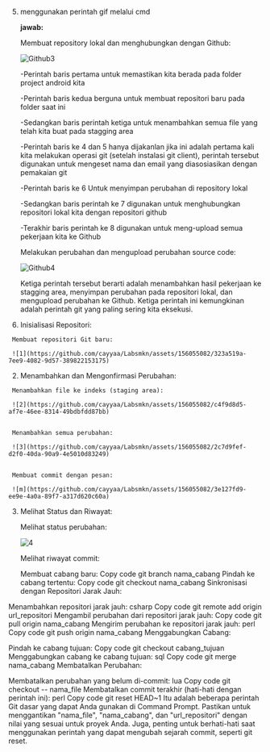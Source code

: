 5.  menggunakan perintah gif melalui cmd
   
    **jawab:**
    
     Membuat repository lokal dan menghubungkan dengan Github:
     
    ![Github3](https://github.com/cayyaa/labsmkn/assets/156055082/a571ce93-fe18-40ce-9e68-0abbae229bd7)

    -Perintah baris pertama untuk memastikan kita berada pada folder project android kita
    
    -Perintah baris kedua berguna untuk membuat repositori baru pada folder saat ini
    
    -Sedangkan baris perintah ketiga untuk menambahkan semua file yang telah kita buat pada stagging area
    
    -Perintah baris ke 4 dan 5 hanya dijakanlan jika ini adalah pertama kali kita melakukan operasi git (setelah instalasi git client), perintah tersebut digunakan untuk mengeset nama dan email yang diasosiasikan dengan pemakaian git
    
    -Perintah baris ke 6 Untuk menyimpan perubahan di repository lokal
    
    -Sedangkan baris perintah ke 7 digunakan untuk menghubungkan repositori lokal kita dengan repositori github
    
    -Terakhir baris perintah ke 8 digunakan untuk meng-upload semua pekerjaan kita ke Github
     
      Melakukan perubahan dan mengupload perubahan source code:
  
     ![Github4](https://github.com/cayyaa/labsmkn/assets/156055082/0bdbec48-d98d-4846-b81d-825313d398a5)

     Ketiga perintah tersebut berarti adalah menambahkan hasil pekerjaan ke stagging area, menyimpan perubahan pada repositori lokal, dan mengupload perubahan ke Github. Ketiga perintah ini kemungkinan adalah perintah git yang paling sering kita eksekusi.

    
  1.  Inisialisasi Repositori:

     Membuat repositori Git baru:

     ![1](https://github.com/cayyaa/Labsmkn/assets/156055082/323a519a-7ee9-4082-9d57-389822153175)
     
 
   2.  Menambahkan dan Mengonfirmasi Perubahan:

     Menambahkan file ke indeks (staging area):

     ![2](https://github.com/cayyaa/Labsmkn/assets/156055082/c4f9d8d5-af7e-46ee-8314-49bdbfdd87bb)
     
  
     Menambahkan semua perubahan:

     ![3](https://github.com/cayyaa/Labsmkn/assets/156055082/2c7d9fef-d2f0-40da-90a9-4e5010d83249)
     

     Membuat commit dengan pesan:

     ![m](https://github.com/cayyaa/Labsmkn/assets/156055082/3e127fd9-ee9e-4a0a-89f7-a317d620c60a)
     

   3. Melihat Status dan Riwayat:

      Melihat status perubahan:
      
      ![4](https://github.com/cayyaa/Labsmkn/assets/156055082/75920d3c-5da8-441d-84dd-25ce7e7adc4c)


      Melihat riwayat commit:



      Membuat cabang baru:
Copy code
git branch nama_cabang
Pindah ke cabang tertentu:
Copy code
git checkout nama_cabang
Sinkronisasi dengan Repositori Jarak Jauh:

Menambahkan repositori jarak jauh:
csharp
Copy code
git remote add origin url_repositori
Mengambil perubahan dari repositori jarak jauh:
Copy code
git pull origin nama_cabang
Mengirim perubahan ke repositori jarak jauh:
perl
Copy code
git push origin nama_cabang
Menggabungkan Cabang:

Pindah ke cabang tujuan:
Copy code
git checkout cabang_tujuan
Menggabungkan cabang ke cabang tujuan:
sql
Copy code
git merge nama_cabang
Membatalkan Perubahan:

Membatalkan perubahan yang belum di-commit:
lua
Copy code
git checkout -- nama_file
Membatalkan commit terakhir (hati-hati dengan perintah ini):
perl
Copy code
git reset HEAD~1
Itu adalah beberapa perintah Git dasar yang dapat Anda gunakan di Command Prompt. Pastikan untuk menggantikan "nama_file", "nama_cabang", dan "url_repositori" dengan nilai yang sesuai untuk proyek Anda. Juga, penting untuk berhati-hati saat menggunakan perintah yang dapat mengubah sejarah commit, seperti git reset.


